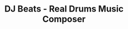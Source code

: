 ---
description: 使用此 app 就可以打碟，就是这么便宜。
layout: post
results:
- primaryGenreName: Music
  version: '1.0'
  formattedPrice: 免费
  genreIds:
  - '6011'
  - '6007'
  artworkUrl60: http://is3.mzstatic.com/image/thumb/Purple71/v4/82/7d/c1/827dc121-e7c4-8e03-a83a-5916ab02bf82/source/60x60bb.jpg
  minimumOsVersion: '8.0'
  appletvScreenshotUrls: &a []
  sellerName: filipe ferreira
  supportedDevices:
  - iPad2Wifi
  - iPad23G
  - iPhone4S
  - iPadThirdGen
  - iPadThirdGen4G
  - iPhone5
  - iPodTouchFifthGen
  - iPadFourthGen
  - iPadFourthGen4G
  - iPadMini
  - iPadMini4G
  - iPhone5c
  - iPhone5s
  - iPhone6
  - iPhone6Plus
  - iPodTouchSixthGen
  genres:
  - 音乐
  - 效率
  currentVersionReleaseDate: '2016-09-27T02:35:05Z'
  trackName: DJ Beats - Real Drums Music Composer
  isVppDeviceBasedLicensingEnabled: true
  description: 'Create your own unique sound: easily combine samples from
    different music style packs including trap, hip hop, dubstep, rock, pop,
    funk, drum and bass, techno, house, ambient, jazz and movie scores!


    Combining music production tools that were behind the success of countless
    artists, DJ Beats is a powerful, easy-to-use drums interface.

    Compose, record and transform your ideas into complete songs, ready to
    be shared with others.

    Import your own sounds or use the sound library provided: more than 25
    high-quality drum presets preloaded. You can even import songs from your
    library!


    You''re the DJ!!!'
  price: 0
  trackId: 1158263793
  releaseDate: '2016-09-27T02:35:05Z'
  advisories: *a
  screenshotUrls:
  - http://a5.mzstatic.com/us/r30/Purple62/v4/ff/1f/5c/ff1f5c1d-ec13-b46a-a9e9-7a06e94fe989/screen696x696.jpeg
  - http://a2.mzstatic.com/us/r30/Purple71/v4/db/16/04/db160428-6234-590e-cd31-f15f1e6894d2/screen696x696.jpeg
  - http://a4.mzstatic.com/us/r30/Purple62/v4/0e/da/11/0eda11d3-8375-60ef-1958-d54ddd7b7ba9/screen696x696.jpeg
  - http://a4.mzstatic.com/us/r30/Purple62/v4/8d/dd/bc/8dddbc93-ae68-777d-5364-66df348ad9e9/screen696x696.jpeg
  artistViewUrl: https://itunes.apple.com/cn/developer/filipe-ferreira/id1038283322?uo=4
  primaryGenreId: 6011
  kind: software
  fileSizeBytes: '54341632'
  sellerUrl: http://internet-rocks.com
  trackContentRating: 4+
  bundleId: com.djplay.InternetRocks
  trackCensoredName: DJ Beats - Real Drums Music Composer
  contentAdvisoryRating: 4+
  isGameCenterEnabled: false
  artistName: filipe ferreira
  languageCodesISO2A:
  - EN
  features:
  - iosUniversal
  wrapperType: software
  artworkUrl512: http://is3.mzstatic.com/image/thumb/Purple71/v4/82/7d/c1/827dc121-e7c4-8e03-a83a-5916ab02bf82/source/512x512bb.jpg
  artworkUrl100: http://is3.mzstatic.com/image/thumb/Purple71/v4/82/7d/c1/827dc121-e7c4-8e03-a83a-5916ab02bf82/source/100x100bb.jpg
  trackViewUrl: https://geo.itunes.apple.com/cn/app/dj-beats-real-drums-music/id1158263793?mt=8&uo=4
  artistId: 1038283322
  currency: CNY
  ipadScreenshotUrls:
  - http://a4.mzstatic.com/us/r30/Purple71/v4/60/9e/51/609e51b6-3248-2399-a5f7-cf860afe78c7/sc1024x768.jpeg
  - http://a1.mzstatic.com/us/r30/Purple22/v4/26/c4/e6/26c4e666-9576-bbaa-361e-669f70f413dc/sc1024x768.jpeg
  - http://a5.mzstatic.com/us/r30/Purple42/v4/2c/b8/8c/2cb88c8f-2d6a-9e10-3c12-9c83ccb52f0f/sc1024x768.jpeg
  - http://a5.mzstatic.com/us/r30/Purple22/v4/43/f0/f7/43f0f7cb-317f-c86e-b786-19751ca8ed49/sc1024x768.jpeg
category: 音乐
tags: tag1
resultCount: 1
title: DJ Beats - Real Drums Music Composer

---